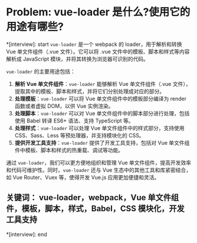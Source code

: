 # Problem: vue-loader 是什么?使用它的用途有哪些?

*[interview]: start
`vue-loader` 是一个 webpack 的 loader，用于解析和转换 Vue 单文件组件（.vue 文件）。它可以将 .vue 文件中的模板、脚本和样式等内容解析成 JavaScript 模块，并将其转换为浏览器可识别的代码。

`vue-loader` 的主要用途包括：

1. **解析 Vue 单文件组件**：`vue-loader` 能够解析 Vue 单文件组件（.vue 文件），提取其中的模板、脚本和样式，并将它们分别处理成对应的部分。
2. **处理模板**：`vue-loader` 可以将 Vue 单文件组件中的模板部分编译为 render 函数或者虚拟 DOM，以供 Vue 实例渲染。
3. **处理脚本**：`vue-loader` 可以对 Vue 单文件组件中的脚本部分进行处理，包括使用 Babel 转译 ES6+ 语法、支持 TypeScript 等。
4. **处理样式**：`vue-loader` 可以处理 Vue 单文件组件中的样式部分，支持使用 CSS、Sass、Less 等预处理器，并支持模块化的 CSS。
5. **提供开发工具支持**：`vue-loader` 提供了开发工具支持，包括对 Vue 单文件组件中模板、脚本和样式的热重载、调试等功能。

通过 `vue-loader`，我们可以更方便地组织和管理 Vue 单文件组件，提高开发效率和代码可维护性。同时，`vue-loader` 还与 Vue 生态中的其他工具和库紧密结合，如 Vue Router、Vuex 等，使得开发 Vue.js 应用更加便捷和灵活。

## 关键词： vue-loader，webpack，Vue 单文件组件，模板，脚本，样式，Babel，CSS 模块化，开发工具支持
*[interview]: end
